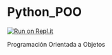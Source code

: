 # Python_POO

[![Run on Repl.it](https://repl.it/badge/github/ipilar/Python_POO)](https://repl.it/github/ipilar/Python_POO)

Programación Orientada a Objetos
